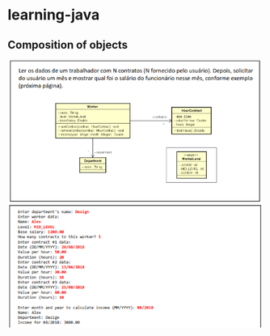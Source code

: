 # learning-java

## Composition of objects

<p align="center">
<img src=".github/image1.png" width="678" />
<img src=".github/image2.png" width="678" />
</p>
